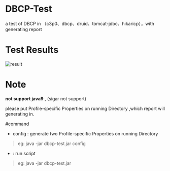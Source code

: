 # DBCP-Test
a test of DBCP in （c3p0、dbcp、druid、tomcat-jdbc、hikaricp），with generating report

# Test Results
![result](http://ww1.sinaimg.cn/large/005T6w1dgy1fruvjcaav9j30m80godfv.jpg)

# Note
**not support java9** , (sigar not support)

please put Profile-specific Properties on running Directory ,which report will generating in.

#command
+ config : generate two Profile-specific Properties on running Directory
> eg: java -jar dbcp-test.jar config
+ : run script
> eg: java -jar dbcp-test.jar